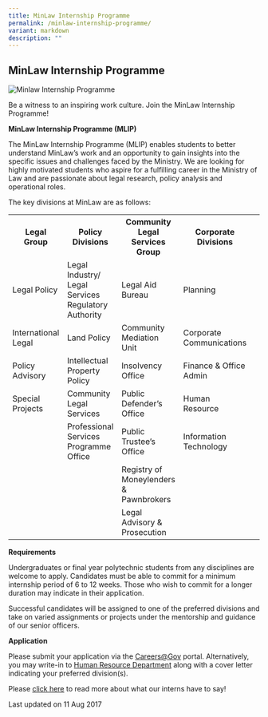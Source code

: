 ```yaml
---
title: MinLaw Internship Programme
permalink: /minlaw-internship-programme/
variant: markdown
description: ""
---
```

<style>
  .image {width: 400px;}
  .image img {max-width: 100%;}
</style>

MinLaw Internship Programme
---

<div class="image">
  <img src="/images/1435818880055.jpg" title="Minlaw Internship Programme" alt="Minlaw Internship Programme">
</div>


Be a witness to an inspiring work culture. Join the MinLaw Internship Programme!

**MinLaw Internship Programme (MLIP)**

The MinLaw Internship Programme (MLIP) enables students to better understand MinLaw’s work and an opportunity to gain insights into the specific issues and challenges faced by the Ministry. We are looking for highly motivated students who aspire for a fulfilling career in the Ministry of Law and are passionate about legal research, policy analysis and operational roles.

The key divisions at MinLaw are as follows:

<table>
  <tbody><tr>
    <th>
      Legal Group
    </th>
    <th>
      Policy Divisions
    </th>
    <th>
      Community Legal Services Group
    </th>
    <th>
      Corporate Divisions
    </th>
  </tr>
  <tr>
    <td>Legal Policy</td>
    <td>Legal Industry/ Legal Services Regulatory Authority</td>
    <td>Legal Aid Bureau</td>
    <td>Planning</td>
  </tr>
  <tr>
    <td>International Legal</td>
    <td>Land Policy</td>
    <td>Community Mediation Unit</td>
    <td>Corporate Communications</td>
  </tr>
  <tr>
    <td>Policy Advisory</td>
    <td>Intellectual Property Policy</td>
    <td>Insolvency Office</td>
    <td>Finance &amp; Office Admin</td>
  </tr>
  <tr>
    <td>Special Projects</td>
    <td>Community Legal Services</td>
    <td>Public Defender’s Office</td>
    <td>Human Resource</td>
  </tr>
  <tr>
    <td rowspan="2"></td>
    <td>Professional Services Programme Office</td>
    <td>Public Trustee’s Office</td>
    <td>Information Technology</td>
  </tr>
  <tr>
    <td></td>
    <td>Registry of Moneylenders &amp; Pawnbrokers</td>
    <td></td>
  </tr>
		 <tr><td></td>
    <td></td>
    <td>Legal Advisory &amp; Prosecution</td>
    <td></td>
	 <td></td>
    <td></td>
</tr></tbody></table>

**Requirements**

Undergraduates or final year polytechnic students from any disciplines are welcome to apply. Candidates must be able to commit for a minimum internship period of 6 to 12 weeks. Those who wish to commit for a longer duration may indicate in their application.  

Successful candidates will be assigned to one of the preferred divisions and take on varied assignments or projects under the mentorship and guidance of our senior officers.

**Application**

Please submit your application via the [Careers@Gov](http://careers.pageuppeople.com/688/cwlive/en/filter/?=&amp;search-keyword=&amp;brand=ministry%20of%20law&amp;job-mail-subscribe-privacy=agree) portal. Alternatively, you may write-in to <a href="mailto:recruitment@mlaw.gov.sg">Human Resource Department</a> along with a cover letter indicating your preferred division(s).
 
Please [click here](/join-us/meet-our-interns/) to read more about what our interns have to say!

<p class="right-side-updated">Last updated on 11 Aug 2017</p>